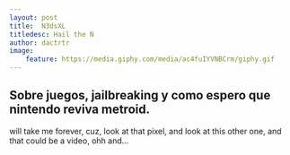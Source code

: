 ```yaml
---
layout: post
title:  N3dsXL
titledesc: Hail the N
author: dactrtr
image:
    feature: https://media.giphy.com/media/ac4fuIYVNBCrm/giphy.gif
---
```



## Sobre juegos, jailbreaking y como espero que nintendo reviva metroid.

will take me forever, cuz, look at that pixel, and look at this other one, and that could be a video, ohh and...
 
